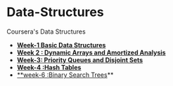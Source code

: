 # Data-Structures
Coursera's Data Structures 
* [**Week-1 Basic Data Structures**](https://github.com/Mstoned/Data-Structures/tree/master/week1)
* [**Week 2 : Dynamic Arrays and Amortized Analysis**](https://github.com/Mstoned/Data-Structures/tree/master/week2)
* [**Week-3: Priority Queues and Disjoint Sets**](https://github.com/Mstoned/Data-Structures/tree/master/week3)
* [**Week-4 :Hash Tables**](https://github.com/Mstoned/Data-Structures/tree/master/week4)
* [**week-6 :Binary Search Trees](https://github.com/Mstoned/Data-Structures/tree/master/week6)**

